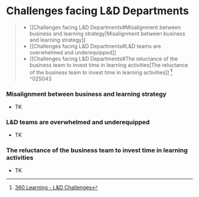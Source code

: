 # Challenges facing L&D Departments

> -   [[Challenges facing L&D Departments#Misalignment between business and learning strategy|Misalignment between business and learning strategy]]
> -   [[Challenges facing L&D Departments#L&D teams are overwhelmed and underequipped]]
> -   [[Challenges facing L&D Departments#The reluctance of the business team to invest time in learning activities|The reluctance of the business team to invest time in learning activities]] [^360clo]
^025043

[^360clo]: [360 Learning - L&D Challenges](https://360learning.com/blog/chief-learning-officer/#3-major-challenges-l-d-departments-face-right-now)

### Misalignment between business and learning strategy

- TK

### L&D teams are overwhelmed and underequipped
- TK

### The reluctance of the business team to invest time in learning activities
- TK
